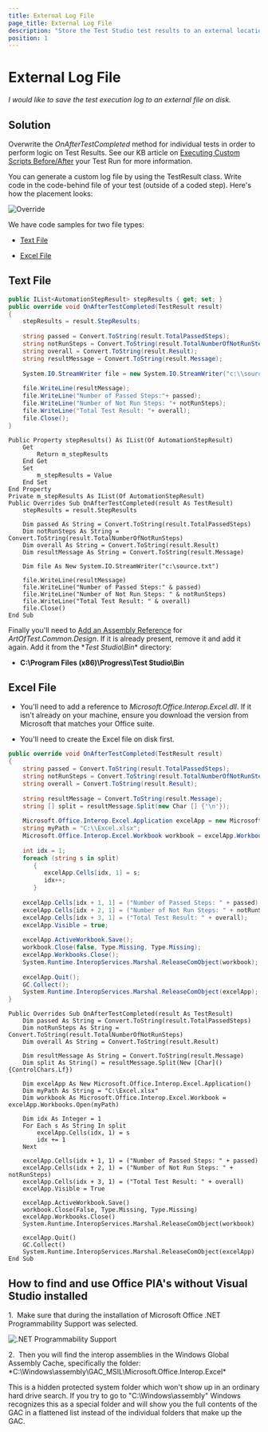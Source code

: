 ```yaml
---
title: External Log File
page_title: External Log File
description: "Store the Test Studio test results to an external location."
position: 1
---
```

# External Log File

*I would like to save the test execution log to an external file on disk.*

## Solution

Overwrite the *OnAfterTestCompleted* method for individual tests in order to perform logic on Test Results. See our KB article on <a href="/advanced-topics/coded-samples/general/custom-scripts-before-after" target="_blank">Executing Custom Scripts Before/After</a> your Test Run for more information.

You can generate a custom log file by using the TestResult class. Write code in the code-behind file of your test (outside of a coded step). Here's how the placement looks:

![Override][1]

[1]: /img/advanced-topics/coded-samples/general/external-log-file/fig1.png

We have code samples for two file types:

*	<a href="#text-file">Text File</a>

*	<a href="#excel-file">Excel File</a>

## Text File

````C#
public IList<AutomationStepResult> stepResults { get; set; }
public override void OnAfterTestCompleted(TestResult result)
{
    stepResults = result.StepResults;
       
    string passed = Convert.ToString(result.TotalPassedSteps);
    string notRunSteps = Convert.ToString(result.TotalNumberOfNotRunSteps);
    string overall = Convert.ToString(result.Result);
    string resultMessage = Convert.ToString(result.Message);
       
    System.IO.StreamWriter file = new System.IO.StreamWriter("c:\\source.txt");
       
    file.WriteLine(resultMessage);
    file.WriteLine("Number of Passed Steps:"+ passed);
    file.WriteLine("Number of Not Run Steps: "+ notRunSteps);
    file.WriteLine("Total Test Result: "+ overall);
    file.Close();
}
````
````VB
Public Property stepResults() As IList(Of AutomationStepResult)
    Get
        Return m_stepResults
    End Get
    Set
        m_stepResults = Value
    End Set
End Property
Private m_stepResults As IList(Of AutomationStepResult)
Public Overrides Sub OnAfterTestCompleted(result As TestResult)
    stepResults = result.StepResults
 
    Dim passed As String = Convert.ToString(result.TotalPassedSteps)
    Dim notRunSteps As String = Convert.ToString(result.TotalNumberOfNotRunSteps)
    Dim overall As String = Convert.ToString(result.Result)
    Dim resultMessage As String = Convert.ToString(result.Message)
 
    Dim file As New System.IO.StreamWriter("c:\source.txt")
 
    file.WriteLine(resultMessage)
    file.WriteLine("Number of Passed Steps:" & passed)
    file.WriteLine("Number of Not Run Steps: " & notRunSteps)
    file.WriteLine("Total Test Result: " & overall)
    file.Close()
End Sub
````

Finally you'll need to <a href="/advanced-topics/coded-steps/add-assembly-reference" target="_blank">Add an Assembly Reference</a> for *ArtOfTest.Common.Design*. If it is already present, remove it and add it again. Add it from the \**Test Studio\Bin** directory:

*	**C:\Program Files (x86)\Progress\Test Studio\Bin**

 

## Excel File

* You'll need to add a reference to *Microsoft.Office.Interop.Excel.dll*. If it isn't already on your machine, ensure you download the version from Microsoft that matches your Office suite.

* You'll need to create the Excel file on disk first.

````C#
public override void OnAfterTestCompleted(TestResult result)
{
    string passed = Convert.ToString(result.TotalPassedSteps);
    string notRunSteps = Convert.ToString(result.TotalNumberOfNotRunSteps);
    string overall = Convert.ToString(result.Result);
     
    string resultMessage = Convert.ToString(result.Message);  
    string [] split = resultMessage.Split(new Char [] {'\n'});
              
    Microsoft.Office.Interop.Excel.Application excelApp = new Microsoft.Office.Interop.Excel.Application();           
    string myPath = "C:\\Excel.xlsx";
    Microsoft.Office.Interop.Excel.Workbook workbook = excelApp.Workbooks.Open(myPath);
            
    int idx = 1;
    foreach (string s in split)
       {
          excelApp.Cells[idx, 1] = s;
          idx++;
       }
             
    excelApp.Cells[idx + 1, 1] = ("Number of Passed Steps: " + passed);
    excelApp.Cells[idx + 2, 1] = ("Number of Not Run Steps: " + notRunSteps);
    excelApp.Cells[idx + 3, 1] = ("Total Test Result: " + overall);
    excelApp.Visible = true;
           
    excelApp.ActiveWorkbook.Save();
    workbook.Close(false, Type.Missing, Type.Missing);
    excelApp.Workbooks.Close();
    System.Runtime.InteropServices.Marshal.ReleaseComObject(workbook);
             
    excelApp.Quit();
    GC.Collect();
    System.Runtime.InteropServices.Marshal.ReleaseComObject(excelApp);
}
````
````VB
Public Overrides Sub OnAfterTestCompleted(result As TestResult)
    Dim passed As String = Convert.ToString(result.TotalPassedSteps)
    Dim notRunSteps As String = Convert.ToString(result.TotalNumberOfNotRunSteps)
    Dim overall As String = Convert.ToString(result.Result)
 
    Dim resultMessage As String = Convert.ToString(result.Message)
    Dim split As String() = resultMessage.Split(New [Char]() {ControlChars.Lf})
 
    Dim excelApp As New Microsoft.Office.Interop.Excel.Application()
    Dim myPath As String = "C:\Excel.xlsx"
    Dim workbook As Microsoft.Office.Interop.Excel.Workbook = excelApp.Workbooks.Open(myPath)
 
    Dim idx As Integer = 1
    For Each s As String In split
        excelApp.Cells(idx, 1) = s
        idx += 1
    Next
 
    excelApp.Cells(idx + 1, 1) = ("Number of Passed Steps: " + passed)
    excelApp.Cells(idx + 2, 1) = ("Number of Not Run Steps: " + notRunSteps)
    excelApp.Cells(idx + 3, 1) = ("Total Test Result: " + overall)
    excelApp.Visible = True
 
    excelApp.ActiveWorkbook.Save()
    workbook.Close(False, Type.Missing, Type.Missing)
    excelApp.Workbooks.Close()
    System.Runtime.InteropServices.Marshal.ReleaseComObject(workbook)
 
    excelApp.Quit()
    GC.Collect()
    System.Runtime.InteropServices.Marshal.ReleaseComObject(excelApp)
End Sub
````

## How to find and use Office PIA's without Visual Studio installed

1.&nbsp; Make sure that during the installation of Microsoft Office .NET Programmability Support was selected.

![.NET Programmability Support][2]

2.&nbsp; Then you will find the interop assemblies in the Windows Global Assembly Cache, specifically the folder: *C:\Windows\assembly\GAC_MSIL\Microsoft.Office.Interop.Excel\*

This is a hidden protected system folder which won't show up in an ordinary hard drive search. If you try to go to "C:\Windows\assembly" Windows recognizes this as a special folder and will show you the full contents of the GAC in a flattened list instead of the individual folders that make up the GAC.

[2]: /img/advanced-topics/coded-samples/general/random-row/fig2.png